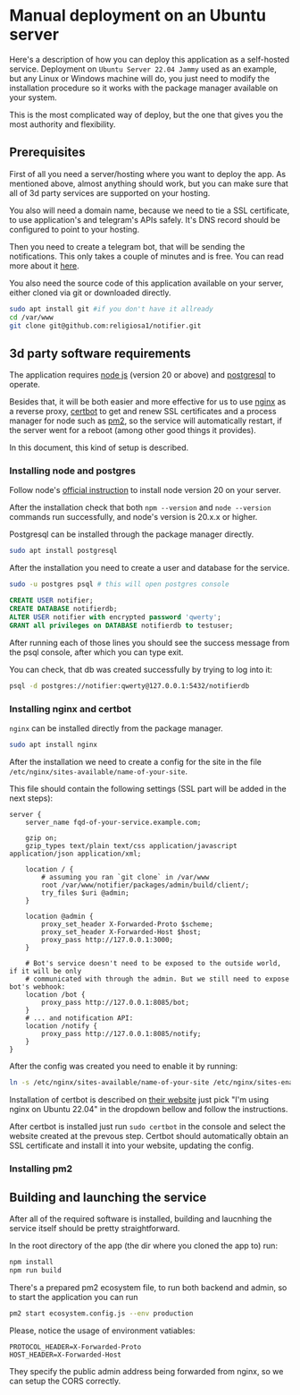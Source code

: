 # Manual deployment on an Ubuntu server

Here's a description of how you can deploy this application as a self-hosted service.
Deployment on `Ubuntu Server 22.04 Jammy` used as an example, but any Linux or 
Windows machine will do, you just need to modify the installation procedure 
so it works with the package manager available on your system.

This is the most complicated way of deploy, but the one that gives you the most
authority and flexibility.

## Prerequisites

First of all you need a server/hosting where you want to deploy the app.
As mentioned above, almost anything should work, but you can make sure that all 
of 3d party services are supported on your hosting.

You also will need a domain name, because we need to tie a SSL certificate, to 
use application's and telegram's APIs safely. It's DNS record should be configured to 
point to your hosting.

Then you need to create a telegram bot, that will be sending the notifications.
This only takes a couple of minutes and is free. You can read more about it 
[here](https://core.telegram.org/bots/tutorial#getting-ready).

You also need the source code of this application available on your server,
either cloned via git or downloaded directly.

```sh
sudo apt install git #if you don't have it allready
cd /var/www
git clone git@github.com:religiosa1/notifier.git
```

## 3d party software requirements

The application requires [node js](https://nodejs.org/en) (version 20 or above) 
and [postgresql](https://www.postgresql.org/) to operate.

Besides that, it will be both easier and more effective for us to use 
[nginx](https://www.nginx.com/) as a reverse proxy, [certbot](https://certbot.eff.org/) 
to get and renew SSL certificates and a process manager for node such as 
[pm2](https://pm2.keymetrics.io/), so the service will automatically restart, if
the server went for a reboot (among other good things it provides).

In this document, this kind of setup is described.

### Installing node and postgres

Follow node's [official instruction](https://nodejs.org/en/download/package-manager) to 
install node version 20 on your server. 

After the installation check that both `npm --version` and `node --version` commands run
successfully, and node's version is 20.x.x or higher.

Postgresql can be installed through the package manager directly. 
```sh
sudo apt install postgresql
```

After the installation you need to create a user and database for the service.

```sh
sudo -u postgres psql # this will open postgres console
```

```sql
CREATE USER notifier;
CREATE DATABASE notifierdb; 
ALTER USER notifier with encrypted password 'qwerty';
GRANT all privileges on DATABASE notifierdb to testuser;
```

After running each of those lines you should see the success message from the 
psql console, after which you can type exit.

You can check, that db was created successfully by trying to log into it:

```sh
psql -d postgres://notifier:qwerty@127.0.0.1:5432/notifierdb
```

### Installing nginx and certbot

`nginx` can be installed directly from the package manager.

```sh
sudo apt install nginx 
```

After the installation we need to create a config for the site in the
file `/etc/nginx/sites-available/name-of-your-site`.

This file should contain the following settings (SSL part will be added in the next steps):

```
server {
	server_name fqd-of-your-service.example.com;

	gzip on;
	gzip_types text/plain text/css application/javascript application/json application/xml;

	location / {
		# assuming you ran `git clone` in /var/www
		root /var/www/notifier/packages/admin/build/client/;
		try_files $uri @admin;
	}

	location @admin {
		proxy_set_header X-Forwarded-Proto $scheme;
		proxy_set_header X-Forwarded-Host $host;
		proxy_pass http://127.0.0.1:3000;
	}

	# Bot's service doesn't need to be exposed to the outside world, if it will be only
	# communicated with through the admin. But we still need to expose bot's webhook:
	location /bot {
		proxy_pass http://127.0.0.1:8085/bot;
	}
	# ... and notification API:
	location /notify {
		proxy_pass http://127.0.0.1:8085/notify;
	}
}
```

After the config was created you need to enable it by running:

```sh
ln -s /etc/nginx/sites-available/name-of-your-site /etc/nginx/sites-enabled
```

Installation of certbot is described on [their website](https://certbot.eff.org/) 
just pick "I'm using nginx on Ubuntu 22.04" in the dropdown bellow and follow 
the instructions.

After certbot is installed just run `sudo certbot` in the console and select
the website created at the prevous step. Certbot should automatically obtain
an SSL certificate and install it into your website, updating the config.

### Installing pm2 

## Building and launching the service

After all of the required software is installed, building and laucnhing the service 
itself should be pretty straightforward.

In the root directory of the app (the dir where you cloned the app to) run:
```sh
npm install
npm run build
```

There's a prepared pm2 ecosystem file, to run both backend and admin, so to start the 
application you can run 

```sh
pm2 start ecosystem.config.js --env production
```
Please, notice the usage of environment vatiables:
```
PROTOCOL_HEADER=X-Forwarded-Proto
HOST_HEADER=X-Forwarded-Host
```

They specify the public admin address being forwarded from nginx, so we can setup 
the CORS correctly.